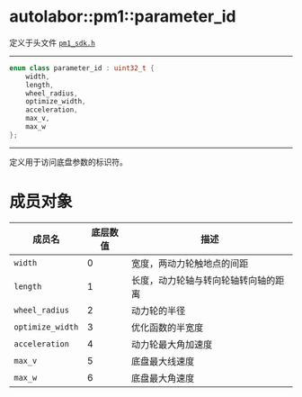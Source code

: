 # autolabor::pm1::parameter_id

定义于头文件 [`pm1_sdk.h`](https://github.com/autolaborcenter/pm1_sdk/blob/master/src/main/pm1_sdk.h)

---

```c++
enum class parameter_id : uint32_t {
	width,
	length,
	wheel_radius,
	optimize_width,
	acceleration,
	max_v,
    max_w
};
```

---

定义用于访问底盘参数的标识符。

# 成员对象

| 成员名           | 底层数值 | 描述                                 |
| ---------------- | -------- | ------------------------------------ |
| `width`          | 0        | 宽度，两动力轮触地点的间距           |
| `length`         | 1        | 长度，动力轮轴与转向轮轴转向轴的距离 |
| `wheel_radius`   | 2        | 动力轮的半径                         |
| `optimize_width` | 3        | 优化函数的半宽度                     |
| `acceleration`   | 4        | 动力轮最大角加速度                   |
| `max_v`          | 5        | 底盘最大线速度                       |
| `max_w`          | 6        | 底盘最大角速度                       |
